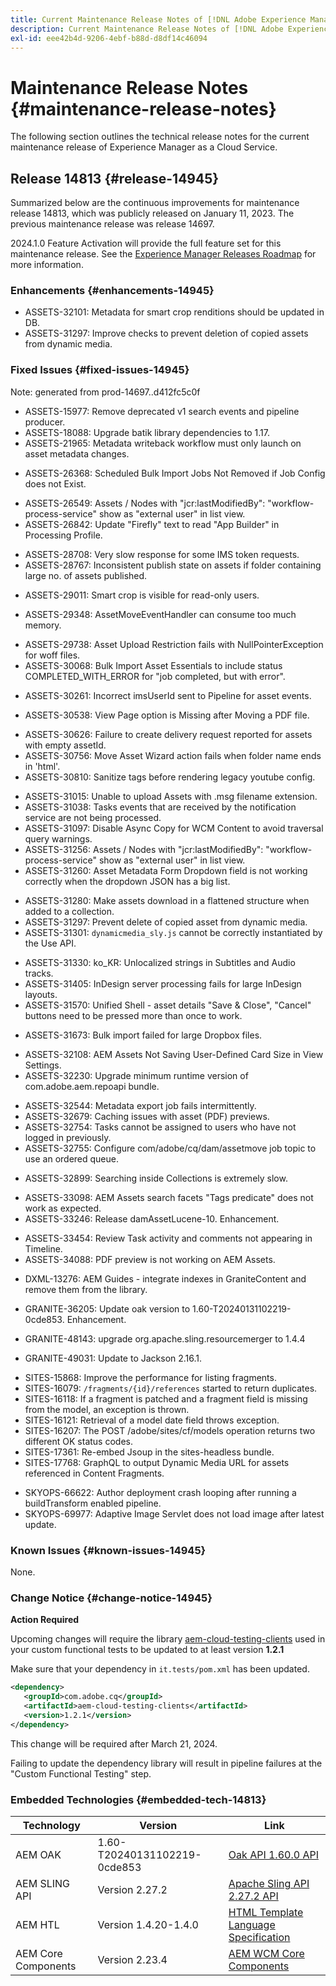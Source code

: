 ```yaml
---
title: Current Maintenance Release Notes of [!DNL Adobe Experience Manager] as a Cloud Service.
description: Current Maintenance Release Notes of [!DNL Adobe Experience Manager] as a Cloud Service.
exl-id: eee42b4d-9206-4ebf-b88d-d8df14c46094
---
```

# Maintenance Release Notes {#maintenance-release-notes}

The following section outlines the technical release notes for the current maintenance release of Experience Manager as a Cloud Service.

## Release 14813 {#release-14945}

Summarized below are the continuous improvements for maintenance release 14813, which was publicly released on January 11, 2023. The previous maintenance release was release 14697.

2024.1.0 Feature Activation will provide the full feature set for this maintenance release. See the [Experience Manager Releases Roadmap](https://experienceleague.adobe.com/docs/experience-manager-release-information/aem-release-updates/update-releases-roadmap.html) for more information.

### Enhancements {#enhancements-14945}

* ASSETS-32101: Metadata for smart crop renditions should be updated in DB.
* ASSETS-31297: Improve checks to prevent deletion of copied assets from dynamic media.

### Fixed Issues {#fixed-issues-14945}

Note: generated from prod-14697..d412fc5c0f
* ASSETS-15977: Remove deprecated v1 search events and pipeline producer.
* ASSETS-18088: Upgrade batik library dependencies to 1.17.
* ASSETS-21965: Metadata writeback workflow must only launch on asset metadata changes.
<!-- * ASSETS-23489: create repository-insights-agent as directCountsPrincipal. -->
<!-- * ASSETS-23815: add subject detection support. -->
<!-- * ASSETS-24739: Disable Frame.io Custom Action Endpoint on Publish. -->
* ASSETS-26368: Scheduled Bulk Import Jobs Not Removed if Job Config does not Exist.
<!-- * ASSETS-26413: XSS in collectionsettings.js * ASSETS-26413 - content model updates. -->
<!-- * ASSETS-26430: XSS in collection.js * ASSETS-26430 - content model exclusions. -->
<!-- * ASSETS-26431: XSS in columnpreview.js * ASSETS-26431 - content model updates. -->
<!-- * ASSETS-26489: Update to cq-dam-content 2.6.1606. Issues fixed: ASSETS-34088, ASSETS-33300, ASSETS-33296, ASSETS-31274, ASSETS-26489. -->
<!-- * ASSETS-26492: XSS in childasset.jsp * ASSETS-28963 [VULN-25903] & ASSETS-26492 SECURITY * Upgrading cq-dam-content version to fix ASSETS-28963 [VULN-25903] & ASSETS-26492. -->
* ASSETS-26549: Assets / Nodes with "jcr:lastModifiedBy": "workflow-process-service" show as "external user" in list view.
* ASSETS-26842: Update "Firefly" text to read "App Builder" in Processing Profile.
<!-- * ASSETS-27066: Update to cq-dam-content 2.6.1556, cq-dam-download 1.0.132. Issues fixed: ASSETS-27066, ASSETS-31280. -->
<!-- * ASSETS-27290: ASSETS-29453 update cq-dam-content version. -->
<!-- * ASSETS-27529: [VULN-25622] Stored XSS in /libs/dam/gui/coral/components/commons/assetselector/test/clientlibs/test/js/demo.js * ASSETS-27529 and ASSETS-31324 updated XSS securities in DAM content. -->
<!-- * ASSETS-28284: ASSETS-29037. -->
* ASSETS-28708: Very slow response for some IMS token requests.
* ASSETS-28767: Inconsistent publish state on assets if folder containing large no. of assets published.
<!-- * ASSETS-28894: XSS in reportlist.js * ASSETS-28894 - update granite.ui.content to 0.8.1376. -->
<!-- * ASSETS-28963: [VULN-25903] & ASSETS-26492 SECURITY * Upgrading cq-dam-content version to fix ASSETS-28963 [VULN-25903] & ASSETS-26492. -->
* ASSETS-29011: Smart crop is visible for read-only users.
<!-- * ASSETS-29037: ASSETS-28284 ASSETS-29037 * ASSETS-29037 isolate /var/dam/subjects cq:tags permission * ASSETS-29037 remove rep:write for content-authors on /var/dam/subjects/persons * ASSETS-29037 remove jcr:read for contributor on /var/dam/subjects/persons * ASSETS-29037 restore group perms on /var/dam/subjects * ASSETS-29037 upgrade it/platform serverside-security test-module to 6.6.136. -->
<!-- * ASSETS-29141: Update to cq-dam-api 6.1.170, cq-dam-core 5.15.68, cq-dam-processor-nui 1.1.808, cq-dam-processor-api 1.1.86, cq-dam-eventing 1.0.36. Issue fixed: ASSETS-29141. -->
* ASSETS-29348: AssetMoveEventHandler can consume too much memory.
<!-- * ASSETS-29453: ASSETS-27290 ASSETS-29453 update cq-dam-content version. -->
<!-- * ASSETS-29454: [VULN-26006] Update cq-dam-content version SECURITY * ASSETS-29454 Updated sidecar version. -->
* ASSETS-29738: Asset Upload Restriction fails with NullPointerException for woff files.
* ASSETS-30068: Bulk Import Asset Essentials to include status COMPLETED_WITH_ERROR for "job completed, but with error".
<!-- * ASSETS-30171: Updated dam-eventing version for ASSETS-30171. -->
* ASSETS-30261: Incorrect imsUserId sent to Pipeline for asset events.
<!-- * ASSETS-30354: XSS in publishwizard wizard.js. -->
<!-- * ASSETS-30405: XSS [VULN-26170]. -->
<!-- * ASSETS-30406: vulnerability fix for video preset editor. -->
<!-- * ASSETS-30410: Update sidecar version. -->
* ASSETS-30538: View Page option is Missing after Moving a PDF file.
<!-- * ASSETS-30591: add ide-support-open-any-class profile. -->
* ASSETS-30626: Failure to create delivery request reported for assets with empty assetId.
* ASSETS-30756: Move Asset Wizard action fails when folder name ends in 'html'.
* ASSETS-30810: Sanitize tags before rendering legacy youtube config.
<!-- * ASSETS-30987: Update eventing bundle for ASSETS-30987. -->
* ASSETS-31015: Unable to upload Assets with .msg filename extension.
* ASSETS-31038: Tasks events that are received by the notification service are not being processed.
* ASSETS-31097: Disable Async Copy for WCM Content to avoid traversal query warnings.
* ASSETS-31256: Assets / Nodes with "jcr:lastModifiedBy": "workflow-process-service" show as "external user" in list view.
* ASSETS-31260: Asset Metadata Form Dropdown field is not working correctly when the dropdown JSON has a big list.
<!-- * ASSETS-31274: Update to cq-dam-content 2.6.1606. Issues fixed: ASSETS-34088, ASSETS-33300, ASSETS-33296, ASSETS-31274, ASSETS-26489. -->
* ASSETS-31280: Make assets download in a flattened structure when added to a collection.
* ASSETS-31297: Prevent delete of copied asset from dynamic media.
* ASSETS-31301: `dynamicmedia_sly.js` cannot be correctly instantiated by the Use API.
<!-- * ASSETS-31324: ASSETS-27529 and ASSETS-31324 updated XSS securities in DAM content. -->
* ASSETS-31330: ko_KR: Unlocalized strings in Subtitles and Audio tracks.
* ASSETS-31405: InDesign server processing fails for large InDesign layouts.
* ASSETS-31570: Unified Shell - asset details "Save & Close", "Cancel" buttons need to be pressed more than once to work.
<!-- * ASSETS-31657: Support new Content Hub service code in granite.auth.ims bundle ASSETS-28708 Instrument exchangeTokenByIMSOrg with trace level timings Update to released granite.auth.ims bundle 1.4.42. -->
* ASSETS-31673: Bulk import failed for large Dropbox files.
<!-- * ASSETS-31715: Allow multiple cloud service integrations in AEM to work with multiple custom actions in Frame.io. -->
<!-- * ASSETS-31817: AEM-CS Work Required for Content Hub MVP. -->
<!-- * ASSETS-31945: [VULN-26683] Cloud Services XSS - /libs/dam/gui/components/admin/processingprofiles/clientlibs/processingprofiles/editprofile.js. -->
<!-- * ASSETS-31981: update granite async version dependency for Async job to batch commits for Asset delete operations when deleting large asset folders. -->
<!-- * ASSETS-32101: Metadata for smart crop renditions should be updated in DB. -->
* ASSETS-32108: AEM Assets Not Saving User-Defined Card Size in View Settings.
* ASSETS-32230: Upgrade minimum runtime version of com.adobe.aem.repoapi bundle.
<!-- * ASSETS-32311: Asset Delivery opt-in for VIP program. -->
<!-- * ASSETS-32382: ASSETS-32455, ASSETS-32382: Changes in connected assets artifacts to remove non test usage of Guava 15. -->
<!-- * ASSETS-32455: ASSETS-32382: Changes in connected assets artifacts to remove non test usage of Guava 15. -->
<!-- * ASSETS-32509: Allowing the Content Hub Client ID. -->
* ASSETS-32544: Metadata export job fails intermittently.
* ASSETS-32679: Caching issues with asset (PDF) previews.
* ASSETS-32754: Tasks cannot be assigned to users who have not logged in previously.
* ASSETS-32755: Configure com/adobe/cq/dam/assetmove job topic to use an ordered queue.
<!-- * ASSETS-32782: Update to cq-dam-repository-insights-agent 1.0.10. Issue fixed: ASSETS-32782. -->
<!-- * ASSETS-32879: Update to cq-dam-api 6.1.172, cq-dam-core 5.15.74, cq-dam-processor-nui 1.1.818. Issue fixed: ASSETS-32879. -->
* ASSETS-32899: Searching inside Collections is extremely slow.
<!-- * ASSETS-32902: Adding a hydration endpoint. -->
<!-- * ASSETS-33003: ASSETS-33003 - [QSBRM] Automated Release. -->
* ASSETS-33098: AEM Assets search facets "Tags predicate" does not work as expected.
* ASSETS-33246: Release damAssetLucene-10. Enhancement.
<!-- * ASSETS-33296: Update to cq-dam-content 2.6.1606. Issues fixed: ASSETS-34088, ASSETS-33300, ASSETS-33296, ASSETS-31274, ASSETS-26489. -->
<!-- * ASSETS-33299: VULN-26916 Update unified-shell-integration-content to v 1.0.96. -->
<!-- * ASSETS-33300: Update to cq-dam-content 2.6.1606. Issues fixed: ASSETS-34088, ASSETS-33300, ASSETS-33296, ASSETS-31274, ASSETS-26489. -->
* ASSETS-33454: Review Task activity and comments not appearing in Timeline.
* ASSETS-34088: PDF preview is not working on AEM Assets.
<!-- * CQ-4354181: html injection in move and mergetag * CQ-4354181 html injection in move and mergetag. -->
<!-- * CQ-4355555: latest AEM and Granite translations. -->
* DXML-13276: AEM Guides - integrate indexes in GraniteContent and remove them from the library.
<!-- * FORMS-11755: SKYOPS-66622,FORMS-11755,FORMS-12151,SKYOPS-69977 - Update to FACT tool version 0.5.180. -->
<!-- * FORMS-12151: SKYOPS-66622,FORMS-11755,FORMS-12151,SKYOPS-69977 - Update to FACT tool version 0.5.180. -->
* GRANITE-36205: Update oak version to 1.60-T20240131102219-0cde853. Enhancement.
<!-- * GRANITE-45379: override oak.fastQuerySize property for system principals * GRANITE-45379 keep oak.version in sync. -->
<!-- * GRANITE-48110: upgrade quickstart-maven-plugin. -->
* GRANITE-48143: upgrade org.apache.sling.resourcemerger to 1.4.4 
<!-- * GRANITE-48199: remove com.adobe.granite.toggle.impl.dev from ethos feature. -->
<!-- * GRANITE-48813: GRANITE-48830 GRANITE-48834 GRANITE-48813 upgrade .auth.ims .auth.oauth. -->
<!-- * GRANITE-48830: GRANITE-48834 GRANITE-48813 upgrade .auth.ims .auth.oauth * GRANITE-48830 AEM to IMS integration in stage has become too unstable - update to granite.auth.ims bundle version 1.4.50 which has the max ttl fix in it * GRANITE-48830 AEM to IMS integration in stage has become too unstable - update to granite.auth.ims bundle version 1.4.52 which has the max ttl fix in it. -->
<!-- * GRANITE-48834: GRANITE-48830 GRANITE-48834 GRANITE-48813 upgrade .auth.ims .auth.oauth. -->
* GRANITE-49031: Update to Jackson 2.16.1.
<!-- * GRANITE-50157: safer redirects to inbox task URLs. -->
<!-- * SITES-15030: SITES-16121, SITES-16207, SITES-15868, SITES-16118, SITES-16079. -->
* SITES-15868: Improve the performance for listing fragments.
* SITES-16079: `/fragments/{id}/references` started to return duplicates.
* SITES-16118: If a fragment is patched and a fragment field is missing from the model, an exception is thrown.
* SITES-16121: Retrieval of a model date field throws exception.
* SITES-16207: The POST /adobe/sites/cf/models operation returns two different OK status codes.
* SITES-17361: Re-embed Jsoup in the sites-headless bundle.
* SITES-17768: GraphQL to output Dynamic Media URL for assets referenced in Content Fragments.
<!-- * SITES-18021: Update cq-content-sync to 5.14.2. -->
* SKYOPS-66622: Author deployment crash looping after running a buildTransform enabled pipeline.
* SKYOPS-69977: Adaptive Image Servlet does not load image after latest update.
<!-- * VULN-25622: ***-*** ASSETS-27529 [VULN-25622] Stored XSS in /libs/dam/gui/coral/components/commons/assetselector/test/clientlibs/test/js/demo.js. -->
<!-- * VULN-25903: ***-*** ASSETS-28963 [VULN-25903] & ASSETS-26492 SECURITY * Upgrading cq-dam-content version to fix ASSETS-28963 [VULN-25903] & ASSETS-26492. -->
<!-- * VULN-26006: ***-*** ASSETS-29454: [VULN-26006] Update cq-dam-content version SECURITY. -->
<!-- * VULN-26170: ***-*** ASSETS-30405: XSS [VULN-26170]. -->
<!-- * VULN-26683: ***-*** ASSETS-31945 [VULN-26683] Cloud Services XSS - /libs/dam/gui/components/admin/processingprofiles/clientlibs/processingprofiles/editprofile.js. -->
<!-- * VULN-26916: ***-*** ASSETS-33299 VULN-26916 Update unified-shell-integration-content to v 1.0.96. -->


### Known Issues {#known-issues-14945}

None.

### Change Notice {#change-notice-14945}

**Action Required**

Upcoming changes will require the library [aem-cloud-testing-clients](https://github.com/adobe/aem-testing-clients) used in your custom functional tests to be updated to at least version **1.2.1**

Make sure that your dependency in `it.tests/pom.xml` has been updated.

```xml
<dependency>
   <groupId>com.adobe.cq</groupId>
   <artifactId>aem-cloud-testing-clients</artifactId>
   <version>1.2.1</version>
</dependency>
```

This change will be required after March 21, 2024.

Failing to update the dependency library will result in pipeline failures at the "Custom Functional Testing" step.

### Embedded Technologies {#embedded-tech-14813}

|Technology|Version|Link|
|---|---|---|
|AEM OAK |1.60-T20240131102219-0cde853|[Oak API 1.60.0 API](https://www.javadoc.io/doc/org.apache.jackrabbit/oak-api/1.60.0/index.html)| 
|AEM SLING API |Version 2.27.2 |[Apache Sling API 2.27.2 API](https://www.javadoc.io/doc/org.apache.sling/org.apache.sling.api/latest/index.html)|
|AEM HTL|Version 1.4.20-1.4.0 |[HTML Template Language Specification](https://github.com/adobe/htl-spec)|
|AEM Core Components|Version 2.23.4|[AEM WCM Core Components](https://github.com/adobe/aem-core-wcm-components)|
